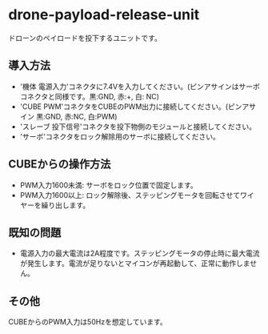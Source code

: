 # drone-payload-release-unit
ドローンのペイロードを投下するユニットです。

## 導入方法
- '機体 電源入力'コネクタに7.4Vを入力してください。(ピンアサインはサーボコネクタと同様です。黒:GND, 赤:+, 白: NC)
- 'CUBE PWM'コネクタをCUBEのPWM出力に接続してください。(ピンアサイン 黒:GND, 赤:NC, 白:PWM)
- 'スレーブ 投下信号'コネクタを投下物側のモジュールと接続してください。
- 'サーボ'コネクタをロック解除用のサーボに接続してください。

## CUBEからの操作方法
- PWM入力1600未満: サーボをロック位置で固定します。
- PWM入力1600以上: ロック解除後、ステッピングモータを回転させてワイヤーを繰り出します。

## 既知の問題
- 電源入力の最大電流は2A程度です。ステッピングモータの停止時に最大電流が発生します。電流が足りないとマイコンが再起動して、正常に動作しません。

## その他
CUBEからのPWM入力は50Hzを想定しています。